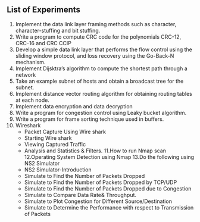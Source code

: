 ## List of Experiments
1. Implement the data link layer framing methods such as character, character-stuffing and bit
stuffing.
2. Write a program to compute CRC code for the polynomials CRC-12, CRC-16 and CRC CCIP
3. Develop a simple data link layer that performs the flow control using the sliding window protocol,
and loss recovery using the Go-Back-N mechanism.
4. Implement Dijsktra’s algorithm to compute the shortest path through a network
5. Take an example subnet of hosts and obtain a broadcast tree for the subnet.
6. Implement distance vector routing algorithm for obtaining routing tables at each node.
7. Implement data encryption and data decryption
8. Write a program for congestion control using Leaky bucket algorithm.
9. Write a program for frame sorting technique used in buffers.
10. Wireshark
    - Packet Capture Using Wire shark
    - Starting Wire shark
    - Viewing Captured Traffic
    - Analysis and Statistics & Filters.
11.How to run Nmap scan
12.Operating System Detection using Nmap
13.Do the following using NS2 Simulator
    - NS2 Simulator-Introduction
    - Simulate to Find the Number of Packets Dropped
    - Simulate to Find the Number of Packets Dropped by TCP/UDP
    - Simulate to Find the Number of Packets Dropped due to Congestion
    - Simulate to Compare Data Rate& Throughput.
    - Simulate to Plot Congestion for Different Source/Destination
    - Simulate to Determine the Performance with respect to Transmission of Packets
